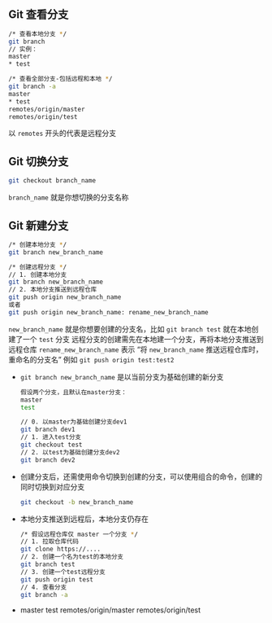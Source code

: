 ## Git 查看分支

```bash
/* 查看本地分支 */
git branch
// 实例：
master
* test

/* 查看全部分支-包括远程和本地 */
git branch -a
master
* test
remotes/origin/master
remotes/origin/test
```

以 `remotes` 开头的代表是远程分支

## Git 切换分支

```bash
git checkout branch_name
```

`branch_name` 就是你想切换的分支名称

## Git 新建分支

```bash
/* 创建本地分支 */
git branch new_branch_name

/* 创建远程分支 */
// 1. 创建本地分支
git branch new_branch_name
// 2. 本地分支推送到远程仓库
git push origin new_branch_name
或者
git push origin new_branch_name: rename_new_branch_name
```

`new_branch_name` 就是你想要创建的分支名，比如 `git branch test` 就在本地创建了一个 `test` 分支
远程分支的创建需先在本地建一个分支，再将本地分支推送到远程仓库
`rename_new_branch_name` 表示 “将 `new_branch_name` 推送远程仓库时，重命名的分支名”
例如 `git push origin test:test2`

+ `git branch new_branch_name` 是以当前分支为基础创建的新分支

  ```bash
  假设两个分支，且默认在master分支：
  master
  test
  
  // 0. 以master为基础创建分支dev1
  git branch dev1
  // 1. 进入test分支
  git checkout test
  // 2. 以test为基础创建分支dev2
  git branch dev2
  ```

+ 创建分支后，还需使用命令切换到创建的分支，可以使用组合的命令，创建的同时切换到对应分支

  ```bash
  git checkout -b new_branch_name
  ```

+ 本地分支推送到远程后，本地分支仍存在

  ```bash
  /* 假设远程仓库仅 master 一个分支 */
  // 1. 拉取仓库代码
  git clone https://....
  // 2. 创建一个名为test的本地分支
  git branch test
  // 3. 创建一个test远程分支
  git push origin test
  // 4. 查看分支
  git branch -a
* master
  test
  remotes/origin/master
  remotes/origin/test
  ```
  
  